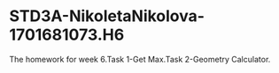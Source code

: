 # STD3A-NikoletaNikolova-1701681073.H6
The homework for week 6.Task 1-Get Max.Task 2-Geometry Calculator.
